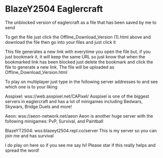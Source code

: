 # BlazeY2504 Eaglercraft
The unblocked version of eaglercraft as a file that has been saved by me to send 

To get the file just click the Offline_Download_Version (1).html above and download the file then go into your files and just click it

This file generates a new link with everytime you open the file but, if you just bookmark it, it will keep the same URL so just know that when the bookmarked link has been blocked just delete the bookmark and click the file to generate a new link.
The file will be uploaded as Offline_Download_Version.html 

To play on multiplayer just type in the following server addresses to and see which one is to your  liking

Asspixel: wss://web.asspixel.net/CAPixel/
Asspixel is one of the biggest servers in eaglercraft and has a lot of minigames including Bedwars, Skywars, Bridge Duels and more!

Aeon: wss://aeon-network.net/aeon
Aeon is another huge server with the following minigames: PvP, Survival, and Paintball

BlazeYT2504: wss:blazeyt2504.repl.co/server
This is my server so you can join me and has survival

I do play on here so if you see me say hi! Please star if this really helps and spread the word!

